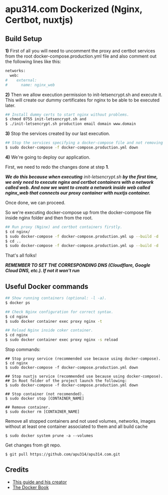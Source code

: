 # apu314.com Dockerized (Nginx, Certbot, nuxtjs)

## Build Setup
**1)** First of all you will need to uncomment the proxy and certbot services from the root 
docker-compose.production.yml file and also comment out the following lines like this:

``` bash
networks:
  web:
#    external:
#      name: nginx_web
```

**2)** Then we allow execution permission to init-letsencrypt.sh and execute it.
This will create our dummy certificates for nginx to be able to be executed later.
``` bash
## Install dummy certs to start nginx without problems.
$ chmod 0755 init-letsencrypt.sh and 
$ ./init-letsencrypt.sh production email domain www.domain
```
**3)** Stop the services created by our last execution.
``` bash
## Stop the services specifying a docker-compose file and not removing volumes 
$ sudo docker-compose -f docker-compose.production.yml down
```

**4)** We're going to deploy our application. 

First, we need to redo the changes done at step **1**.

***We do this because when executing*** *init-letsencrypt.sh* ***by the first time, we only need to execute nginx and 
certbot containers with a network called web. And now we want to create a network inside web called nginx_web that 
connects our proxy container with nuxtjs container.***

Once done, we can proceed. 

So we're executing docker-compose up from the docker-compose file inside nginx folder and 
then from the root.
``` bash
## Run proxy (Nginx) and certbot containers firstly.
$ cd nginx/
$ sudo docker-compose -f docker-compose.production.yml up --build -d
$ cd ..
$ sudo docker-compose -f docker-compose.production.yml up --build -d
```
That's all folks!


***REMEMBER TO SET THE CORRESPONDING DNS (Cloudflare, Google Cloud DNS, etc.). If not it won't run***

## Useful Docker commands
``` bash
## Show running containers (optional: -l -a).
$ docker ps

## Check Nginx configuration for correct syntax.
$ cd nginx
$ sudo docker container exec proxy nginx -t

## Reload Nginx inside coker container.
$ cd nginx
$ sudo docker container exec proxy nginx -s reload
```
Stop commands:
```
## Stop proxy service (recommended use because using docker-compose).
$ cd nginx
$ sudo docker-compose -f docker-compose.production.yml down

## Stop nuxtjs service (recommended use because using docker-compose).
## In Root folder of the project launch the following:
$ sudo docker-compose -f docker-compose.production.yml down

## Stop container (not recomended).
$ sudo docker stop [CONTAINER_NAME]

## Remove container.
$ sudo docker rm [CONTAINER_NAME]
```

Remove all stopped containers and not used volumes, networks, images without at least one container associated to them 
and all build cache
```
$ sudo docker system prune -a --volumes   
```

Get changes from git repo.
```
$ git pull https://github.com/apu314/apu314.com.git 
```

## Credits
- [This guide and his creator](https://medium.com/@danielrjames/host-nuxt-js-net-core-and-postgres-with-docker-nginx-and-https-1681d9bd0bbf)
- [The Docker Book](http://www.dockerbook.com)

